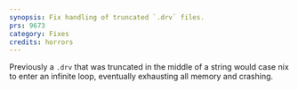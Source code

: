 ```yaml
---
synopsis: Fix handling of truncated `.drv` files.
prs: 9673
category: Fixes
credits: horrors
---
```


Previously a `.drv` that was truncated in the middle of a string would case nix to enter an infinite loop, eventually exhausting all memory and crashing.
